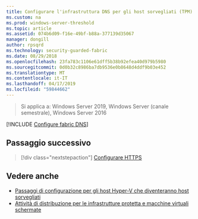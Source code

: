 ```yaml
---
title: Configurare l'infrastruttura DNS per gli host sorvegliati (TPM)
ms.custom: na
ms.prod: windows-server-threshold
ms.topic: article
ms.assetid: 074b6d09-f16e-49bf-b88a-377139d35067
manager: dongill
author: rpsqrd
ms.technology: security-guarded-fabric
ms.date: 08/29/2018
ms.openlocfilehash: 23fa783c1106e61dff5b38b92efea40d979b5980
ms.sourcegitcommit: 0d0b32c8986ba7db9536e0b8648d4ddf9b03e452
ms.translationtype: MT
ms.contentlocale: it-IT
ms.lasthandoff: 04/17/2019
ms.locfileid: "59844662"
---
```

>Si applica a: Windows Server 2019, Windows Server (canale semestrale), Windows Server 2016

[!INCLUDE [Configure fabric DNS](../../../includes/guarded-fabric-configure-fabric-dns.md)] 

## <a name="next-step"></a>Passaggio successivo

>[!div class="nextstepaction"]
[Configurare HTTPS](guarded-fabric-configure-hgs-https.md)

## <a name="see-also"></a>Vedere anche

- [Passaggi di configurazione per gli host Hyper-V che diventeranno host sorvegliati](guarded-fabric-configure-hgs-with-authorized-hyper-v-hosts.md)
- [Attività di distribuzione per le infrastrutture protetta e macchine virtuali schermate](guarded-fabric-deploying-hgs-overview.md#deployment-tasks-for-guarded-fabrics-and-shielded-vms)
